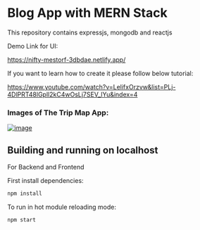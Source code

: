 # Blog App with MERN Stack

This repository contains expressjs, mongodb and reactjs

Demo Link for UI:

https://nifty-mestorf-3dbdae.netlify.app/


If you want to learn how to create it please follow below tutorial:

https://www.youtube.com/watch?v=LelifxOrzvw&list=PLj-4DlPRT48lGpll2kC4wOsLj7SEV_lYu&index=4

### Images of The Trip Map App:

[![image](https://www.linkpicture.com/q/Adsız2_2.png)](https://www.linkpicture.com/view.php?img=LPic6228a6758ed6e1130442523)


## Building and running on localhost

For Backend and Frontend 

First install dependencies:

```sh
npm install
```

To run in hot module reloading mode:

```sh
npm start
```
